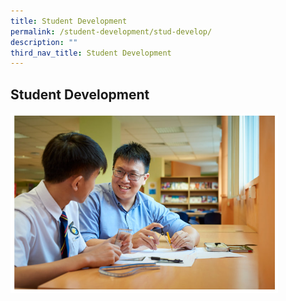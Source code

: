 ```yaml
---
title: Student Development
permalink: /student-development/stud-develop/
description: ""
third_nav_title: Student Development
---
```

## Student Development

<img src="/images/stud.jpg" style="width:85%">